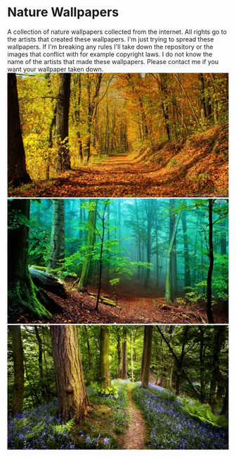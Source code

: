 # Nature Wallpapers
A collection of nature wallpapers collected from the internet. All rights go to the artists that created these wallpapers. I'm just trying to spread these wallpapers. If I'm breaking any rules I'll take down the repository or the images that conflict with for example copyright laws. I do not know the name of the artists that made these wallpapers. Please contact me if you want your wallpaper taken down.
![nr1](https://github.com/Simbaclaws/nature-wallpapers/blob/main/242768_forest-wallpapers-hd-a24-wallpapers_1920x1080_h.jpg)
![nr2](https://github.com/Simbaclaws/nature-wallpapers/blob/main/334718.jpg)
![nr3](https://github.com/Simbaclaws/nature-wallpapers/blob/main/spring-forest-2.jpg)